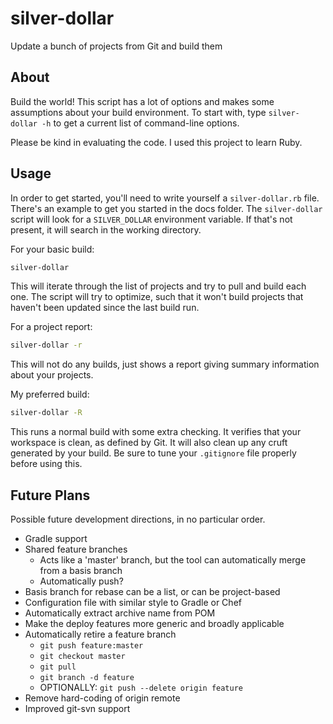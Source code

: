 # silver-dollar
Update a bunch of projects from Git and build them

## About

Build the world! This script has a lot of options and makes some assumptions about your build environment.
To start with, type `silver-dollar -h` to get a current list of command-line options.

Please be kind in evaluating the code. I used this project to learn Ruby.

## Usage

In order to get started, you'll need to write yourself a `silver-dollar.rb` file. There's an example to get you started
in the docs folder. The `silver-dollar` script will look for a `SILVER_DOLLAR` environment variable. If that's not
present, it will search in the working directory.

For your basic build:
```bash
silver-dollar
```
This will iterate through the list of projects and try to pull and build each one. The script will try to optimize,
such that it won't build projects that haven't been updated since the last build run.

For a project report:
```bash
silver-dollar -r
```
This will not do any builds, just shows a report giving summary information about your projects.

My preferred build:
```bash
silver-dollar -R
```
This runs a normal build with some extra checking. It verifies that your workspace is clean, as defined by Git. It will
also clean up any cruft generated by your build. Be sure to tune your `.gitignore` file properly before using this.

## Future Plans

Possible future development directions, in no particular order.

* Gradle support
* Shared feature branches
  * Acts like a 'master' branch, but the tool can automatically merge from a basis branch
  * Automatically push?
* Basis branch for rebase can be a list, or can be project-based
* Configuration file with similar style to Gradle or Chef
* Automatically extract archive name from POM
* Make the deploy features more generic and broadly applicable
* Automatically retire a feature branch
  * `git push feature:master`
  * `git checkout master`
  * `git pull`
  * `git branch -d feature`
  * OPTIONALLY: `git push --delete origin feature`
* Remove hard-coding of origin remote
* Improved git-svn support
